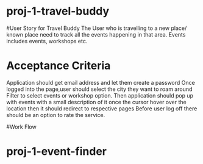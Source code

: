 # proj-1-travel-buddy

#User Story for Travel Buddy
The User who is travelling to a new place/ known place need to track all the events happening in that area.
Events includes events, workshops etc.

# Acceptance Criteria

Application should get email address and let them create a password 
Once logged into the page,user should select the city they want to roam around
Filter to select events or workshop option.
Then application should pop up with events with a small description of it
once the cursor hover over the location then it should redirect to respective pages
Before user log off there should be an option to rate the service.

#Work Flow





# proj-1-event-finder

